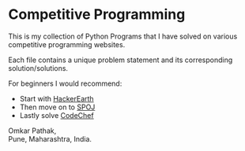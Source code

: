 # Competitive Programming
This is my collection of Python Programs that I have solved on various competitive programming websites.<br />

Each file contains a unique problem statement and its corresponding solution/solutions.

For beginners I would recommend:
* Start with [HackerEarth](https://www.hackerearth.com/challenges/)
* Then move on to [SPOJ](http://www.spoj.com/problems/classical/)
* Lastly solve [CodeChef](https://www.codechef.com/problems/easy)

Omkar Pathak,<br />
Pune, Maharashtra, India.<br />
